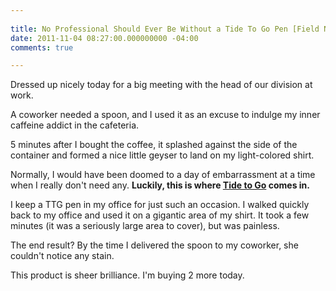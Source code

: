 ```yaml
---
 
title: No Professional Should Ever Be Without a Tide To Go Pen [Field Notes]
date: 2011-11-04 08:27:00.000000000 -04:00
comments: true

---
```

Dressed up nicely today for a big meeting with the head of our division at work.

A coworker needed a spoon, and I used it as an excuse to indulge my inner caffeine addict in the cafeteria.

5 minutes after I bought the coffee, it splashed against the side of the container and formed a nice little geyser to land on my light-colored shirt.

Normally, I would have been doomed to a day of embarrassment at a time when I really don't need any. **Luckily, this is where [Tide to Go] comes in.**

I keep a TTG pen in my office for just such an occasion. I walked quickly back to my office and used it on a gigantic area of my shirt. It took a few minutes (it was a seriously large area to cover), but was painless.

The end result? By the time I delivered the spoon to my coworker, she couldn't notice any stain.

This product is sheer brilliance. I'm buying 2 more today.

[Tide to Go]: http://www.amazon.com/gp/product/B0037KMI0K/ref=as_li_qf_sp_asin_tl?ie=UTF8&camp=1789&creative=9325&creativeASIN=B0037KMI0K&linkCode=as2&tag=seankilcom-20
